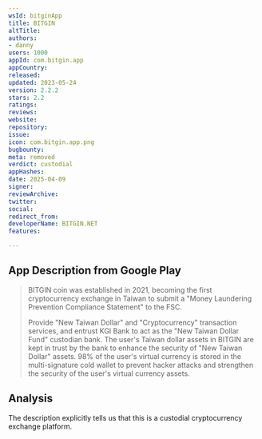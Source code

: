 ```yaml
---
wsId: bitginApp
title: BITGIN
altTitle: 
authors:
- danny
users: 1000
appId: com.bitgin.app
appCountry: 
released: 
updated: 2023-05-24
version: 2.2.2
stars: 2.2
ratings: 
reviews: 
website: 
repository: 
issue: 
icon: com.bitgin.app.png
bugbounty: 
meta: removed
verdict: custodial
appHashes: 
date: 2025-04-09
signer: 
reviewArchive: 
twitter: 
social: 
redirect_from: 
developerName: BITGIN.NET
features: 

---
```


## App Description from Google Play

> BITGIN coin was established in 2021, becoming the first cryptocurrency exchange in Taiwan to submit a "Money Laundering Prevention Compliance Statement" to the FSC.
>
> Provide "New Taiwan Dollar" and "Cryptocurrency" transaction services, and entrust KGI Bank to act as the "New Taiwan Dollar Fund" custodian bank. The user's Taiwan dollar assets in BITGIN are kept in trust by the bank to enhance the security of "New Taiwan Dollar" assets. 98% of the user's virtual currency is stored in the multi-signature cold wallet to prevent hacker attacks and strengthen the security of the user's virtual currency assets.

## Analysis 

The description explicitly tells us that this is a custodial cryptocurrency exchange platform. 